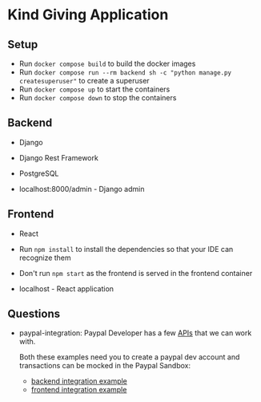 # Kind Giving Application

## Setup

- Run `docker compose build` to build the docker images
- Run `docker compose run --rm backend sh -c "python manage.py createsuperuser"` to create a superuser
- Run `docker compose up` to start the containers
- Run `docker compose down` to stop the containers

## Backend

- Django
- Django Rest Framework
- PostgreSQL

- localhost:8000/admin - Django admin

## Frontend

- React

- Run `npm install` to install the dependencies so that your IDE can recognize them
- Don't run `npm start` as the frontend is served in the frontend container

- localhost - React application

## Questions

- paypal-integration:
    Paypal Developer has a few [APIs](https://developer.paypal.com/api/rest/current-resources/) that we can work with.

    Both these examples need you to create a paypal dev account and transactions
    can be mocked in the Paypal Sandbox:
    - [backend integration example](https://www.youtube.com/watch?v=IXxEdhA7fig)
    - [frontend integration example](https://www.youtube.com/watch?v=f7NWToOjtKI)
